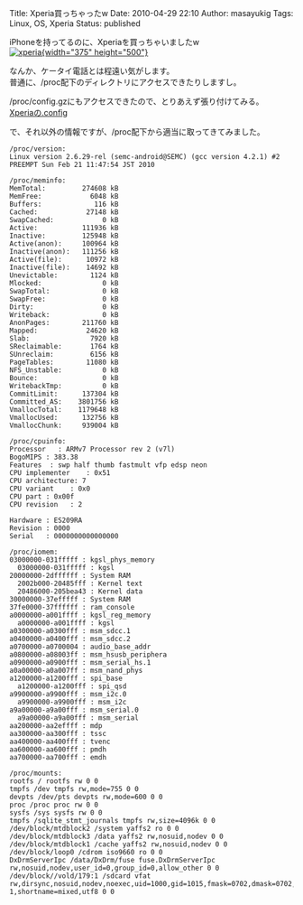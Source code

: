 Title: Xperia買っちゃったw
Date: 2010-04-29 22:10
Author: masayukig
Tags: Linux, OS, Xperia
Status: published

iPhoneを持ってるのに、Xperiaを買っちゃいましたw  
[![xperia](http://www.0r2.info/blog//0r2.info/3035/4562523183_cc0be3d31d.jpg){width="375"
height="500"}](http://www.flickr.com/photos/masayun/4562523183/ "xperia by masayukig, on Flickr")

なんか、ケータイ電話とは程遠い気がします。  
普通に、/proc配下のディレクトリにアクセスできたりしますし。

/proc/config.gzにもアクセスできたので、とりあえず張り付けてみる。  
[Xperiaの.config](http://www.0r2.info/blog/wp-content/uploads/2010/04/config.gz)

で、それ以外の情報ですが、/proc配下から適当に取ってきてみました。


    /proc/version:
    Linux version 2.6.29-rel (semc-android@SEMC) (gcc version 4.2.1) #2 PREEMPT Sun Feb 21 11:47:54 JST 2010

    /proc/meminfo:
    MemTotal:         274608 kB
    MemFree:            6048 kB
    Buffers:             116 kB
    Cached:            27148 kB
    SwapCached:            0 kB
    Active:           111936 kB
    Inactive:         125948 kB
    Active(anon):     100964 kB
    Inactive(anon):   111256 kB
    Active(file):      10972 kB
    Inactive(file):    14692 kB
    Unevictable:        1124 kB
    Mlocked:               0 kB
    SwapTotal:             0 kB
    SwapFree:              0 kB
    Dirty:                 0 kB
    Writeback:             0 kB
    AnonPages:        211760 kB
    Mapped:            24620 kB
    Slab:               7920 kB
    SReclaimable:       1764 kB
    SUnreclaim:         6156 kB
    PageTables:        11080 kB
    NFS_Unstable:          0 kB
    Bounce:                0 kB
    WritebackTmp:          0 kB
    CommitLimit:      137304 kB
    Committed_AS:    3801756 kB
    VmallocTotal:    1179648 kB
    VmallocUsed:      132756 kB
    VmallocChunk:     939004 kB

    /proc/cpuinfo:
    Processor   : ARMv7 Processor rev 2 (v7l)
    BogoMIPS : 383.38
    Features  : swp half thumb fastmult vfp edsp neon
    CPU implementer    : 0x51
    CPU architecture: 7
    CPU variant    : 0x0
    CPU part : 0x00f
    CPU revision   : 2

    Hardware : ES209RA
    Revision : 0000
    Serial   : 0000000000000000

    /proc/iomem:
    03000000-031fffff : kgsl_phys_memory
      03000000-031fffff : kgsl
    20000000-2dffffff : System RAM
      2002b000-20485fff : Kernel text
      20486000-205bea43 : Kernel data
    30000000-37efffff : System RAM
    37fe0000-37ffffff : ram_console
    a0000000-a001ffff : kgsl_reg_memory
      a0000000-a001ffff : kgsl
    a0300000-a0300fff : msm_sdcc.1
    a0400000-a0400fff : msm_sdcc.2
    a0700000-a0700004 : audio_base_addr
    a0800000-a08003ff : msm_hsusb_periphera
    a0900000-a0900fff : msm_serial_hs.1
    a0a00000-a0a007ff : msm_nand_phys
    a1200000-a1200fff : spi_base
      a1200000-a1200fff : spi_qsd
    a9900000-a9900fff : msm_i2c.0
      a9900000-a9900fff : msm_i2c
    a9a00000-a9a00fff : msm_serial.0
      a9a00000-a9a00fff : msm_serial
    aa200000-aa2effff : mdp
    aa300000-aa300fff : tssc
    aa400000-aa400fff : tvenc
    aa600000-aa600fff : pmdh
    aa700000-aa700fff : emdh

    /proc/mounts:
    rootfs / rootfs rw 0 0
    tmpfs /dev tmpfs rw,mode=755 0 0
    devpts /dev/pts devpts rw,mode=600 0 0
    proc /proc proc rw 0 0
    sysfs /sys sysfs rw 0 0
    tmpfs /sqlite_stmt_journals tmpfs rw,size=4096k 0 0
    /dev/block/mtdblock2 /system yaffs2 ro 0 0
    /dev/block/mtdblock3 /data yaffs2 rw,nosuid,nodev 0 0
    /dev/block/mtdblock1 /cache yaffs2 rw,nosuid,nodev 0 0
    /dev/block/loop0 /cdrom iso9660 ro 0 0
    DxDrmServerIpc /data/DxDrm/fuse fuse.DxDrmServerIpc rw,nosuid,nodev,user_id=0,group_id=0,allow_other 0 0
    /dev/block//vold/179:1 /sdcard vfat rw,dirsync,nosuid,nodev,noexec,uid=1000,gid=1015,fmask=0702,dmask=0702,allow_utime=0020,codepage=cp437,iocharset=iso8859-1,shortname=mixed,utf8 0 0
